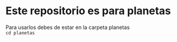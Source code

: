 # Este repositorio es para planetas  
Para usarlos debes de estar en la carpeta planetas  
`cd planetas`
